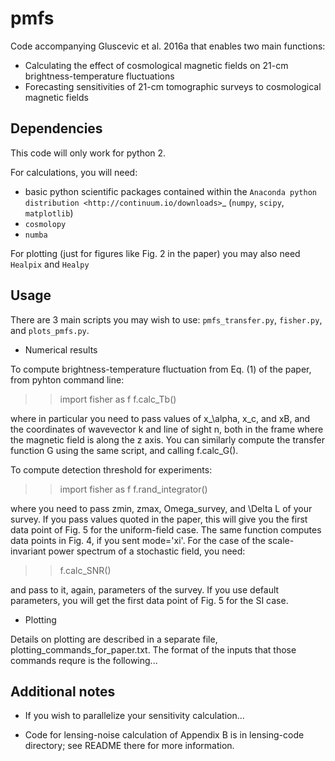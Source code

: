 pmfs
====
Code accompanying Gluscevic et al. 2016a that enables two main functions:

* Calculating the effect of cosmological magnetic fields on 21-cm brightness-temperature fluctuations
* Forecasting sensitivities of 21-cm tomographic surveys to cosmological magnetic fields

Dependencies
------------
This code will only work for python 2.

For calculations, you will need:

* basic python scientific packages contained within the `Anaconda python distribution <http://continuum.io/downloads>`_ (``numpy``, ``scipy``, ``matplotlib``)
* ``cosmolopy``
* ``numba``

For plotting (just for figures like Fig. 2 in the paper) you may also need ``Healpix`` and ``Healpy``

Usage
------
There are 3 main scripts you may wish to use: ``pmfs_transfer.py``, ``fisher.py``, and ``plots_pmfs.py``.

* Numerical results

To compute brightness-temperature fluctuation from Eq. (1) of the paper, from pyhton command line:

>> import fisher as f
>> f.calc_Tb()

where in particular you need to pass values of x_\alpha, x_c, and xB, and the coordinates of wavevector k and line of sight n, both in the frame where the magnetic field is along the z axis. You can similarly compute the transfer function G using the same script, and calling f.calc_G().

To compute detection threshold for experiments:

>> import fisher as f
>> f.rand_integrator()

where you need to pass zmin, zmax, Omega_survey, and \Delta L of your survey. If you pass values quoted in the paper, this will give you the first data point of Fig. 5 for the uniform-field case. The same function computes data points in Fig. 4, if you sent mode='xi'. For the case of the scale-invariant power spectrum of a stochastic field, you need:

>> f.calc_SNR()

and pass to it, again, parameters of the survey. If you use default parameters, you will get the first data point of Fig. 5 for the SI case.

* Plotting

Details on plotting are described in a separate file, plotting_commands_for_paper.txt. The format of the inputs that those commands requre is the following...


Additional notes
----------------

* If you wish to parallelize your sensitivity calculation...

* Code for lensing-noise calculation of Appendix B is in lensing-code directory; see README there for more information.


